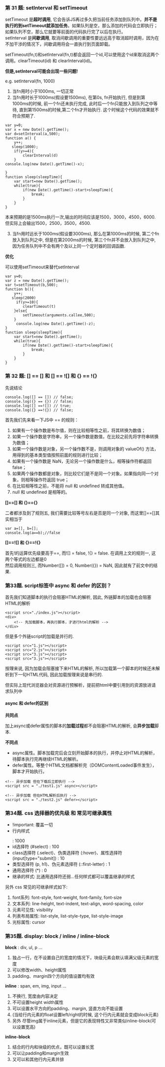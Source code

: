 ### 第 31 题: setInterval 和 setTimeout

setTimeout 是**超时调用**, 它会告诉JS再过多久把当前任务添加到队列中。**并不是执行的到setTimeout就添加任务**。如果队列是空，那么添加的代码会立即执行；如果队列不空，那么它就要等前面的代码执行完了以后在执行。<br/>
setInterval 是**间歇调用**, 取消间歇调用的重要性要远远高于取消超时调用，因为在不加干涉的情况下，间歇调用将会一直执行到页面卸载。<br/>

setTimeout(fn,t)和setInterval(fn,t)都会返回一个id,可以使用这个id来取消这两个调用。clearTimeout(id) 和 clearInterval(id)。<br/>


**但是,setInterval可能会出现一些问题!**

e.g. setInterval(fn, 1000)
1. 当fn用时小于1000ms, 一切正常
2. 当fn用时长于1000ms(假设要1500ms), 在第0s, fn开始执行, 但是到第1000ms的时候, 前一个fn还未执行完成, 此时后一个fn只能放入到队列之中等待, 直到第1500ms的时候,第二个fn才开始执行. 这个时候这个代码的效果就不符合预期了.
```
var y=0;
var x = new Date().getTime();
var d=setInterval(a,500);
function a() {
    y++;
   sleep(1000);
    if(y>=4){
        clearInterval(d)
    }
console.log(new Date().getTime()-x);

}
function sleep(sleepTime){
    var start=new Date().getTime();
    while(true){
        if(new Date().getTime()-start>sleepTime){
            break;    
        }
    }
}
```
   本来预期的是1500ms执行一次,输出的时间应该是1500，3000，4500，6000. 但实际上会输出1500，2500，3500，4500.
  
3. 当fn用时远长于1000ms(假设要3000ms), 那么在第1000ms的时候, 第二个fn放入到队列之中, 但是在第2000ms的时候, 第三个fn并不会放入到队列之中, 因为任务队列中不会有两个及以上同一个定时器的回调函数.


**优化**

可以使用setTimeout来替代setInterval
```
var y=0;
var z = new Date().getTime();
var t=setTimeout(b,500);
function b(){
    y++;
   sleep(2000)
     if(y>=10){
        clearTimeout(t)
    }else{
        setTimeout(arguments.callee,500);
    }
     console.log(new Date().getTime()-z);
}
function sleep(sleepTime){
    var start=new Date().getTime();
    while(true){
        if(new Date().getTime()-start>sleepTime){
            break;    
        }
    }
}
```



### 第 32 题: [] == [] 和 [] == ![] 和 {} == !{}

先说结论
```
console.log([] == []) // false;
console.log({} == {}) // false;
console.log([] ==![]) // true;
console.log({} ==!{}) // false;
```

首先我们先来看一下JS中 == 的规则：
1. 如果有一个操作数是布尔值，则在比较相等性之前，将其转换为数值；
2. 如果一个操作数是字符串，另一个操作数是数值，在比较之前先将字符串转换为数值；
3. 如果一个操作数是对象，另一个操作数不是，则调用对象的 valueOf() 方法，用得到的基本类型值按照前面的规则进行比较；
4. 如果有一个操作数是 NaN，无论另一个操作数是什么，相等操作符都返回 false；
5. 如果两个操作数都是对象，则比较它们是不是同一个对象。如果指向同一个对象，则相等操作符返回 true；
6. 在比较相等性之前，不能将 null 和 undefined 转成其他值。
7. null 和 undefined 是相等的。


**[]==[] 和 {}=={}**

二者都涉及到了规则五, 我们需要比较等号左右是否是同一个对象, 而这里[]==[]其实相当于
```
var a=[], b=[];
console.log(a==b);//false
```

**[]==![] 和 {}==!{}**

首先!的运算优先级要高于==, 而![] = false, !{} = false. 在调用上文的规则一, 这两个等式的左边都是0<br/>
然后调用规则三, 而Number([]) = 0, Number({}) = NaN, 因此就有了前文中的结果.


### 第33题. script标签中 async 和 defer 的区别？

首先我们知道<script></script>脚本的执行会阻塞HTML的解析, 因此, 外链脚本的加载也会阻塞HTML的解析
```
<script src="./index.js"></script>
<div>
    <!-- 先加载脚本，再执行脚本，才进行html的解析 -->
</div>
```
但是多个外链script的加载是并行的.
```
<script src="1.js"></script>
<script src="2.js"></script>
<script src="3.js"></script>
<script src="3.js"></script>
```
按理来说, 因为加载会阻塞接下来HTML的解析, 所以加载第一个脚本的时候还未解析到下一句HTML代码, 因此加载按理来说是串行的.

但实际上现代浏览器会对资源进行预解析，提前把html中要引用到的资源放进请求队列中

#### async 和 defer的区别

**共同点**

加上async或defer属性的脚本的**加载过程**都不会阻塞HTML的解析, 会**异步加载**脚本.

**不同点**

+ async属性。脚本加载完后会立刻开始脚本的执行，并停止对HTML的解析，待脚本执行完再继续HTML的解析。
+ defer属性。等整个HTML文档都解析完（DOMContentLoaded事件发生），脚本才开始执行。

```
<!-- 异步加载 但在下载后立即执行 -->
<script src = "./test1.js" async></script>

<!-- 异步加载 但在HTML解析后执行 -->
<script src = "./test2.js" defer></script>

```



### 第34题. css 选择器的优先级 和 常见可继承属性

+ !important: 覆盖一切
+ 行内样式<p style='...'></p> : 1000
+ id选择符 (#select) : 100
+ class选择符 (.select)、伪类选择符 (:hover)、属性选择符 (input[type="submit]) : 10
+ 类型选择符 (p, h1)、伪元素选择符 (::first-letter) : 1
+ 通用选择符 (*) : 0
+ 继承的样式: 比通用选择符还弱...任何样式都可以覆盖继承的样式

另外 css 常见的可继承样式如下:
1. font系列: font-style, font-weight, font-family, font-size
2. 文本系列: line-height, text-indent, text-align, word-spacing, color
3. 元素可见性: visibility
4. 列表布局属性: list-style, list-style-type, list-style-image
5. 光标属性: cursor



### 第35题. display: block / inline / inline-block

**block** : div, ul, p ...

1. 独占一行，在不设置自己的宽度的情况下，块级元素会默认填满父级元素的宽度
2. 可以修改width、height属性
3. padding、margin四个方向的值设置均有效

**inline** : span, em, img, input ...

1. 不换行, 宽度由内容决定
2. 不可设置height width属性
3. 可以设置水平方向的padding、margin, 竖直方向不能设置
4. (当给行内元素的float设置left/right的时候, 这个行内元素就会变成block元素)
5. 另外 尽管img属于inline元素，但是它的表现特性又非常类似inline-block(可以设置宽高)


**inline-block** 

1. 结合的行内和块级的优点，既可以设置长宽
2. 可以让padding和margin生效
3. 又可以和其他行内元素并排